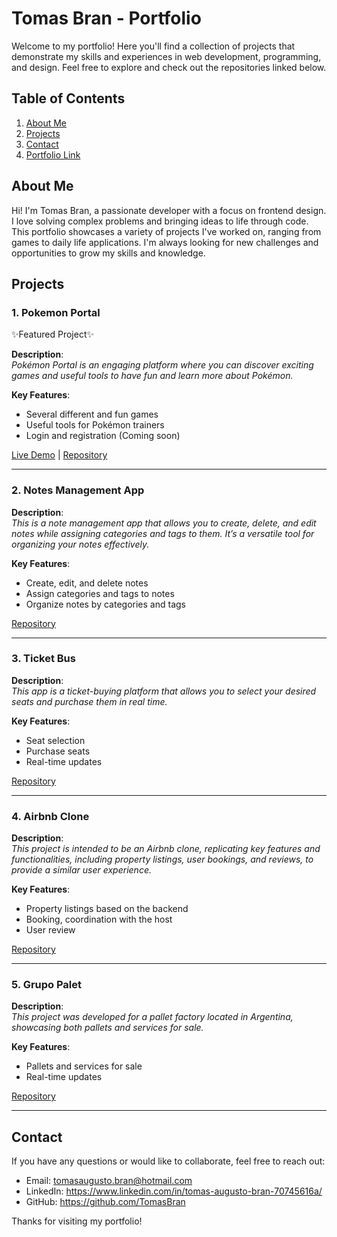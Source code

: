 # Tomas Bran - Portfolio

Welcome to my portfolio! Here you'll find a collection of projects that demonstrate my skills and experiences in web development, programming, and design. Feel free to explore and check out the repositories linked below.

## Table of Contents

1. [About Me](#about-me)
2. [Projects](#projects)
3. [Contact](#contact)
4. [Portfolio Link](https://tomas-bran-portfolio.vercel.app/)

## About Me

Hi! I'm Tomas Bran, a passionate developer with a focus on frontend design. I love solving complex problems and bringing ideas to life through code. This portfolio showcases a variety of projects I've worked on, ranging from games to daily life applications. I'm always looking for new challenges and opportunities to grow my skills and knowledge.

## Projects

### 1. Pokemon Portal

✨Featured Project✨

**Description**:  
_Pokémon Portal is an engaging platform where you can discover exciting games and useful tools to have fun and learn more about Pokémon._

**Key Features**:

- Several different and fun games
- Useful tools for Pokémon trainers
- Login and registration (Coming soon)

[Live Demo](https://portal-pkmn.vercel.app/) | [Repository](https://github.com/TomasBran/Portal-Pokemon-NextJS)

---

### 2. Notes Management App

**Description**:  
_This is a note management app that allows you to create, delete, and edit notes while assigning categories and tags to them. It’s a versatile tool for organizing your notes effectively._

**Key Features**:

- Create, edit, and delete notes
- Assign categories and tags to notes
- Organize notes by categories and tags

[Repository](https//github.com/TomasBran/Notes-Management-App)

---

### 3. Ticket Bus

**Description**:  
_This app is a ticket-buying platform that allows you to select your desired seats and purchase them in real time._

**Key Features**:

- Seat selection
- Purchase seats
- Real-time updates

[Repository](https://github.com/TomasBran/Ticket-Bus)

---

### 4. Airbnb Clone

**Description**:  
_This project is intended to be an Airbnb clone, replicating key features and functionalities, including property listings, user bookings, and reviews, to provide a similar user experience._

**Key Features**:

- Property listings based on the backend
- Booking, coordination with the host
- User review

[Repository](https://github.com/TomasBran/Airbnb-Clone)

---

### 5. Grupo Palet

**Description**:  
_This project was developed for a pallet factory located in Argentina, showcasing both pallets and services for sale._

**Key Features**:

- Pallets and services for sale
- Real-time updates

[Repository](https://github.com/TomasBran/Grupo-Palet)

---

## Contact

If you have any questions or would like to collaborate, feel free to reach out:

- Email: tomasaugusto.bran@hotmail.com
- LinkedIn: https://www.linkedin.com/in/tomas-augusto-bran-70745616a/
- GitHub: https://github.com/TomasBran

Thanks for visiting my portfolio!
